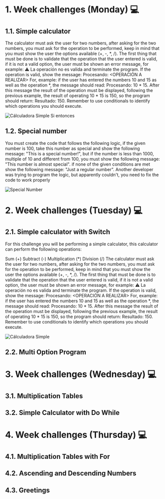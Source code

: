 # 1. Week challenges (Monday) 💻

## 1.1. Simple calculator

The calculator must ask the user for two numbers, after asking for the two numbers, you must ask for the operation to be performed, keep in mind that you must show the user the options available (+, -, *, /). The first thing that must be done is to validate that the operation that the user entered is valid, if it is not a valid option, the user must be shown an error message, for example: ⚠️ La operación no es valida and terminate the program. If the operation is valid, show the message: Procesando: <OPERACIÓN A REALIZAR> For, example: if the user has entered the numbers 10 and 15 as well as the operation *, the message should read: Procesando: 10 * 15. After this message the result of the operation must be displayed, following the previous example, the result of operating 10 * 15 is 150, so the program should return: Resultado: 150. Remember to use conditionals to identify which operations you should execute.

![Cálculadora Simple Si entonces](https://user-images.githubusercontent.com/118086376/236605795-d57e32eb-1000-413e-9846-63aa70356ade.png)

## 1.2. Special number

You must create the code that follows the following logic, if the given number is 100, take this number as special and show the following message: "This is a special number!", but if the number is less than 1000, multiple of 10 and different from 100, you must show the following message: "This number is almost special". if none of the given conditions are met show the following message: "Just a regular number". Another developer was trying to program the logic, but apparently couldn't, you need to fix the code to work properly

![Special Number](https://user-images.githubusercontent.com/118086376/236602975-64dd797b-e1a0-4a18-b9f9-fa41213103fc.png)

# 2. Week challenges (Tuesday) 💻

## 2.1. Simple calculator with Switch

For this challenge you will be performing a simple calculator, this calculator can perform the following operations:

Sum (+)
Subtract (-)
Multiplication (*)
Division (/)
The calculator must ask the user for two numbers, after asking for the two numbers, you must ask for the operation to be performed, keep in mind that you must show the user the options available (+, -, *, /). The first thing that must be done is to validate that the operation that the user entered is valid, if it is not a valid option, the user must be shown an error message, for example: ⚠️ La operación no es valida and terminate the program. If the operation is valid, show the message: Procesando: <OPERACIÓN A REALIZAR> For, example: if the user has entered the numbers 10 and 15 as well as the operation *, the message should read: Procesando: 10 * 15. After this message the result of the operation must be displayed, following the previous example, the result of operating 10 * 15 is 150, so the program should return: Resultado: 150. Remember to use conditionals to identify which operations you should execute.

![Cálculadora Simple](https://user-images.githubusercontent.com/118086376/236600636-989e1fde-fe29-4eab-9efc-0530a5631f24.png)

## 2.2. Multi Option Program
# 3. Week challenges (Wednesday) 💻
## 3.1. Multiplication Tables
## 3.2. Simple Calculator with Do While
# 4. Week challenges (Thursday) 💻
## 4.1. Multiplication Tables with For
## 4.2. Ascending and Descending Numbers
## 4.3. Greetings
